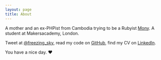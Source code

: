 ```yaml
---
layout: page
title: About
---
```


A mother and an ex-PHPist from Cambodia trying to be a Rubyist [Mony](http://keomony.github.io). A student at Makersacademy, London.

Tweet at [@freezing_sky](http://twitter.com/freezing_sky), read my code on [GitHub](http://github.com/keomony), find my CV on [LinkedIn](https://www.linkedin.com/in/keomony-khun-682378129).

You have a nice day. ♥
